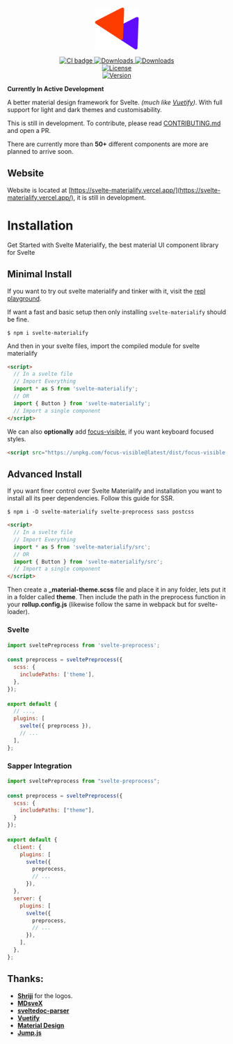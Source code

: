<p align="center">
  <a href="https://svelte-materialify.vercel.app/" target="_blank">
    <img alt="Vuetify Logo" width="100" src="logo/logo.svg">
  </a>
</p>

<p align="center">
  <a href="https://github.com/thecomputerm/svelte-materialify/actions?query=workflow%3ACI">
    <img src="https://github.com/thecomputerm/svelte-materialify/workflows/CI/badge.svg" alt="CI badge">
  </a>
  <a href="https://www.npmjs.com/package/svelte-materialify">
    <img src="https://img.shields.io/npm/dt/svelte-materialify.svg" alt="Downloads">
  </a>
  <a href="https://www.npmjs.com/package/svelte-materialify">
    <img src="https://img.shields.io/npm/dm/svelte-materialify.svg" alt="Downloads">
  </a>
  <br>
  <a href="https://github.com/thecomputerm/svelte-materialify/blob/master/LICENSE.md">
    <img src="https://img.shields.io/npm/l/svelte-materialify.svg" alt="License">
  </a>
  <br>
  <a href="https://www.npmjs.com/package/svelte-materialify">
    <img src="https://img.shields.io/npm/v/svelte-materialify.svg" alt="Version">
  </a>
</p>

**Currently In Active Development**

A better material design framework for Svelte. _(much like [Vuetify](https://vuetifyjs.com/))_. With full support for light and dark themes and customisability.

This is still in development. To contribute, please read [CONTRIBUTING.md](./CONTRIBUTING.md) and open a PR.

There are currently more than **50+** different components are more are planned to arrive soon.

## Website

Website is located at [https://svelte-materialify.vercel.app/](https://svelte-materialify.vercel.app/), it is still in development.

# Installation

Get Started with Svelte Materialify, the best material UI component library for Svelte

## Minimal Install

If you want to try out svelte materialify and tinker with it, visit the [repl playground](https://svelte.dev/repl/2c55788d8ffd4458bfe9bcb5f58956db).

If want a fast and basic setup then only installing `svelte-materialify` should be fine.

```shell
$ npm i svelte-materialify
```

And then in your svelte files, import the compiled module for svelte materialify

```html
<script>
  // In a svelte file
  // Import Everything
  import * as S from 'svelte-materialify';
  // OR
  import { Button } from 'svelte-materialify';
  // Import a single component
</script>
```

We can also **optionally** add [focus-visible](https://github.com/WICG/focus-visible), if you want keyboard focused styles.

```html
<script src="https://unpkg.com/focus-visible@latest/dist/focus-visible.min.js"></script>
```

## Advanced Install

If you want finer control over Svelte Materialify and installation you want to install all its peer dependencies. Follow this guide for SSR.

```shell
$ npm i -D svelte-materialify svelte-preprocess sass postcss
```

```html
<script>
  // In a svelte file
  // Import Everything
  import * as S from 'svelte-materialify/src';
  // OR
  import { Button } from 'svelte-materialify/src';
  // Import a single component
</script>
```

Then create a **\_material-theme.scss** file and place it in any folder, lets put it in a folder called **theme**. Then include the path in the preprocess function in your **rollup.config.js** (likewise follow the same in webpack but for svelte-loader).

### Svelte

```js
import sveltePreprocess from 'svelte-preprocess';

const preprocess = sveltePreprocess({
  scss: {
    includePaths: ['theme'],
  },
});

export default {
  // ...,
  plugins: [
    svelte({ preprocess }),
    // ...
  ],
};
```

### Sapper Integration

```js
import sveltePreprocess from "svelte-preprocess";

const preprocess = sveltePreprocess({
  scss: {
    includePaths: ["theme"],
  }
});

export default {
  client: {
    plugins: [
      svelte({
        preprocess,
        // ...
      }),
  },
  server: {
    plugins: [
      svelte({
        preprocess,
        // ...
      }),
    ],
  },
};
```

## Thanks:

- **[Shriji](https://github.com/peopledrivemecrazy)** for the logos.
- **[MDsveX](https://github.com/pngwn/MDsveX)**
- **[sveltedoc-parser](https://github.com/alexprey/sveltedoc-parser)**
- **[Vuetify](https://vuetifyjs.com/)**
- **[Material Design](https://material.io/components/)**
- **[Jump.js](https://github.com/callmecavs/jump.js)**
